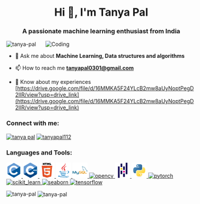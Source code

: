 <h1 align="center">Hi 👋, I'm Tanya Pal</h1>
<h3 align="center">A passionate machine learning enthusiast from India</h3>
<img align = "right" alt="Coding" width="400" src="https://encrypted-tbn0.gstatic.com/images?q=tbn:ANd9GcQj1Zj7QEwumMdgDdmsLJv3UnBgRRfGZfvIfQ&s">

<p align="left"> <img src="https://komarev.com/ghpvc/?username=tanya-pal&label=Profile%20views&color=0e75b6&style=flat" alt="tanya-pal" /> </p>

- 💬 Ask me about **Machine Learning, Data structures and algorithms**

- 📫 How to reach me **tanyapal0301@gmail.com**

- 📄 Know about my experiences [https://drive.google.com/file/d/16MMKA5F24YLcB2mw8aUyNoptPegD2IIR/view?usp=drive_link](https://drive.google.com/file/d/16MMKA5F24YLcB2mw8aUyNoptPegD2IIR/view?usp=drive_link)

<h3 align="left">Connect with me:</h3>
<p align="left">
<a href="https://linkedin.com/in/tanya pal" target="blank"><img align="center" src="https://raw.githubusercontent.com/rahuldkjain/github-profile-readme-generator/master/src/images/icons/Social/linked-in-alt.svg" alt="tanya pal" height="30" width="40" /></a>
<a href="https://www.leetcode.com/tanyapal112" target="blank"><img align="center" src="https://raw.githubusercontent.com/rahuldkjain/github-profile-readme-generator/master/src/images/icons/Social/leet-code.svg" alt="tanyapal112" height="30" width="40" /></a>
</p>

<h3 align="left">Languages and Tools:</h3>
<p align="left"> <a href="https://www.cprogramming.com/" target="_blank" rel="noreferrer"> <img src="https://raw.githubusercontent.com/devicons/devicon/master/icons/c/c-original.svg" alt="c" width="40" height="40"/> </a> <a href="https://www.w3schools.com/cpp/" target="_blank" rel="noreferrer"> <img src="https://raw.githubusercontent.com/devicons/devicon/master/icons/cplusplus/cplusplus-original.svg" alt="cplusplus" width="40" height="40"/> </a> <a href="https://www.w3.org/html/" target="_blank" rel="noreferrer"> <img src="https://raw.githubusercontent.com/devicons/devicon/master/icons/html5/html5-original-wordmark.svg" alt="html5" width="40" height="40"/> </a> <a href="https://www.java.com" target="_blank" rel="noreferrer"> <img src="https://raw.githubusercontent.com/devicons/devicon/master/icons/java/java-original.svg" alt="java" width="40" height="40"/> </a> <a href="https://www.mysql.com/" target="_blank" rel="noreferrer"> <img src="https://raw.githubusercontent.com/devicons/devicon/master/icons/mysql/mysql-original-wordmark.svg" alt="mysql" width="40" height="40"/> </a> <a href="https://opencv.org/" target="_blank" rel="noreferrer"> <img src="https://www.vectorlogo.zone/logos/opencv/opencv-icon.svg" alt="opencv" width="40" height="40"/> </a> <a href="https://pandas.pydata.org/" target="_blank" rel="noreferrer"> <img src="https://raw.githubusercontent.com/devicons/devicon/2ae2a900d2f041da66e950e4d48052658d850630/icons/pandas/pandas-original.svg" alt="pandas" width="40" height="40"/> </a> <a href="https://www.python.org" target="_blank" rel="noreferrer"> <img src="https://raw.githubusercontent.com/devicons/devicon/master/icons/python/python-original.svg" alt="python" width="40" height="40"/> </a> <a href="https://pytorch.org/" target="_blank" rel="noreferrer"> <img src="https://www.vectorlogo.zone/logos/pytorch/pytorch-icon.svg" alt="pytorch" width="40" height="40"/> </a> <a href="https://scikit-learn.org/" target="_blank" rel="noreferrer"> <img src="https://upload.wikimedia.org/wikipedia/commons/0/05/Scikit_learn_logo_small.svg" alt="scikit_learn" width="40" height="40"/> </a> <a href="https://seaborn.pydata.org/" target="_blank" rel="noreferrer"> <img src="https://seaborn.pydata.org/_images/logo-mark-lightbg.svg" alt="seaborn" width="40" height="40"/> </a> <a href="https://www.tensorflow.org" target="_blank" rel="noreferrer"> <img src="https://www.vectorlogo.zone/logos/tensorflow/tensorflow-icon.svg" alt="tensorflow" width="40" height="40"/> </a> </p>

<p><img align="left" src="https://github-readme-stats.vercel.app/api/top-langs?username=tanya-pal&show_icons=true&locale=en&layout=compact" alt="tanya-pal" /></p>

<p>&nbsp;<img align="center" src="https://github-readme-stats.vercel.app/api?username=tanya-pal&show_icons=true&locale=en" alt="tanya-pal" /></p>
